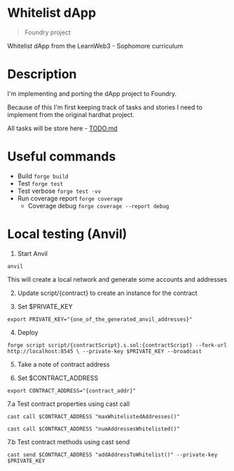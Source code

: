 # Whitelist dApp

> Foundry project

Whitelist dApp from the LearnWeb3 - Sophomore curriculum


# Description

I'm implementing and porting the dApp project to Foundry. 

Because of this I'm first keeping track of tasks and stories I need to implement from the original hardhat project.

All tasks will be store here - [TODO.md](./TODOs.md)

# Useful commands

- Build `forge build`
- Test `forge test`
- Test verbose `forge test -vv` 
- Run coverage report `forge coverage` 
    - Coverage debug `forge coverage --report debug` 

# Local testing (Anvil)

1. Start Anvil

`anvil`

This will create a local network and generate some accounts and addresses

2. Update script/{contract} to create an instance for the contract

3. Set $PRIVATE_KEY

`export PRIVATE_KEY="{one_of_the_generated_anvil_addresses}"`

4. Deploy 

`forge script script/{contractScript}.s.sol:{contractScript} --fork-url http://localhost:8545 \
--private-key $PRIVATE_KEY --broadcast`

5. Take a note of contract address

6. Set $CONTRACT_ADDRESS

`export CONTRACT_ADDRESS="{contract_addr}"`

7.a Test contract properties using cast call

`cast call $CONTRACT_ADDRESS "maxWhitelistedAddresses()"`

`cast call $CONTRACT_ADDRESS "numAddressesWhitelisted()"`

7.b Test contract methods using cast send

`cast send $CONTRACT_ADDRESS "addAddressToWhitelist()" --private-key $PRIVATE_KEY`